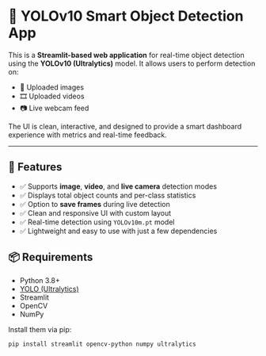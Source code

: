 # 🧠 YOLOv10 Smart Object Detection App

This is a **Streamlit-based web application** for real-time object detection using the **YOLOv10 (Ultralytics)** model. It allows users to perform detection on:

- 📸 Uploaded images
- 🎞️ Uploaded videos
- 📷 Live webcam feed

The UI is clean, interactive, and designed to provide a smart dashboard experience with metrics and real-time feedback.

---

## 🚀 Features

- ✅ Supports **image**, **video**, and **live camera** detection modes
- ✅ Displays total object counts and per-class statistics
- ✅ Option to **save frames** during live detection
- ✅ Clean and responsive UI with custom layout
- ✅ Real-time detection using `YOLOv10m.pt` model
- ✅ Lightweight and easy to use with just a few dependencies


## 📦 Requirements

- Python 3.8+
- [YOLO (Ultralytics)](https://docs.ultralytics.com)
- Streamlit
- OpenCV
- NumPy

Install them via pip:

```bash
pip install streamlit opencv-python numpy ultralytics
